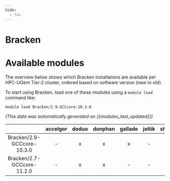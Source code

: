 ```yaml
---
hide:
  - toc
---
```


Bracken
=======

# Available modules


The overview below shows which Bracken installations are available per HPC-UGent Tier-2 cluster, ordered based on software version (new to old).

To start using Bracken, load one of these modules using a `module load` command like:

```shell
module load Bracken/2.9-GCCcore-10.3.0
```

*(This data was automatically generated on {{modules_last_updated}})*  

| |accelgor|doduo|donphan|gallade|joltik|shinx|
| :---: | :---: | :---: | :---: | :---: | :---: | :---: |
|Bracken/2.9-GCCcore-10.3.0|-|x|x|x|-|-|
|Bracken/2.7-GCCcore-11.2.0|-|x|x|-|-|-|
